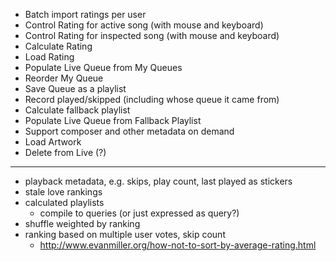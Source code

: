* Batch import ratings per user
* Control Rating for active song (with mouse and keyboard)
* Control Rating for inspected song (with mouse and keyboard)
* Calculate Rating
* Load Rating
* Populate Live Queue from My Queues
* Reorder My Queue
* Save Queue as a playlist
* Record played/skipped (including whose queue it came from)
* Calculate fallback playlist
* Populate Live Queue from Fallback Playlist
* Support composer and other metadata on demand
* Load Artwork
* Delete from Live (?)

---

* playback metadata, e.g. skips, play count, last played as stickers
* stale love rankings
* calculated playlists
	* compile to queries (or just expressed as query?)
* shuffle weighted by ranking
* ranking based on multiple user votes, skip count
	* http://www.evanmiller.org/how-not-to-sort-by-average-rating.html
